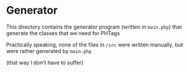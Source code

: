 # Generator

This directory contains the generator program (written in `main.php`) that
generate the classes that we need for PHTags

Practically speaking, none of the files in `/src` were written manually, but
were rather generated by `main.php`

(that way I don't have to suffer)
